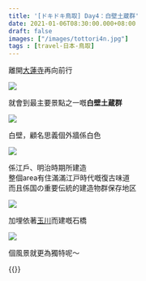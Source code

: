 ```yaml
---
title: '[ドキドキ鳥取] Day4：白壁土蔵群'
date: 2021-01-06T08:30:00.000+08:00
draft: false
images: ["/images/tottori4n.jpg"]
tags : [travel-日本-鳥取]
---
```


離開[大蓮寺](https://hidie.net/tottori4m/)再向前行  

![](/images/tottori4n1.jpg)

就會到最主要景點之一嘅**白壁土蔵群**  

![](/images/tottori4n2.jpg)

白壁，顧名思義個外牆係白色  

![](/images/tottori4n3.jpg)

係江戶、明治時期所建造  
整個area有住滿滿江戸時代嘅復古味道  
而且係国の重要伝統的建造物群保存地区  

![](/images/tottori4n4.jpg)

加埋依著[玉川](https://hidie.net/tottori4l/)而建嘅石橋   

![](/images/tottori4n.jpg)

個風景就更為獨特呢～  
  
  
  
{{<tottori>}}  
